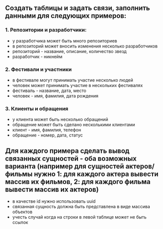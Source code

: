 ## Создать таблицы и задать связи, заполнить данными для следующих примеров:

### 1. Репозитории и разработчики:
- у разработчика может быть много репозиториев
- в репозиторий может вносить изменения несколько разработчиков
- репозиторий - название, описание, количество звезд
- разработчик - никнейм

### 2. Фестивали и участники
- в фестивале могут принимать участие несколько людей
- человек может принимать участие в нескольких фестивалях
- фестиваль - название, дата, место
- человек - имя, фамилия, дата рождения

### 3. Клиенты и обращения
- у клиента может быть несколько обращений
- обращение может быть сделано несколькими клиентами
- клиент - имя, фамилия, телефон
- обращение - номер, дата, статус

## Для каждого примера сделать вывод связанных сущностей - оба возможных варианта (например для сущностей актеров/фильмы нужно 1: для каждого актера вывести массив их фильмов, 2: для каждого фильма вывести массив их актеров)
- в качестве id нужно использовать uuid
- связанная сущность должна быть представлена в виде массива объектов
- учесть случай когда на строки в левой таблице может не быть ссылок
